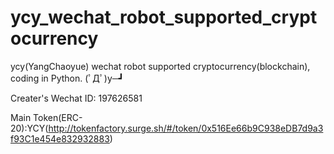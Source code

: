 # ycy_wechat_robot_supported_cryptocurrency
ycy(YangChaoyue) wechat robot supported cryptocurrency(blockchain), coding in Python. (ﾟДﾟ)y─┛

Creater's Wechat ID: 197626581 

Main Token(ERC-20):YCY(http://tokenfactory.surge.sh/#/token/0x516Ee66b9C938eDB7d9a3f93C1e454e832932883)
